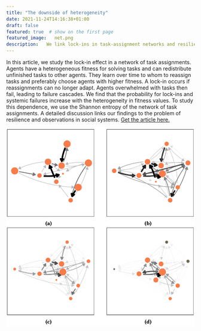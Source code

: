 ```yaml
---
title: "The downside of heterogeneity"
date: 2021-11-24T14:16:38+01:00
draft: false
featured: true  # show on the first page
featured_image:   net.png
description:   We link lock-ins in task-assignment networks and resilience in social systems.
---
```


In this article, we study the lock-in effect in a network of task assignments.
Agents have a heterogeneous fitness for solving tasks and can redistribute unfinished tasks to other agents.
They learn over time to whom to reassign tasks and preferably choose agents with higher fitness.
A lock-in occurs if reassignments can no longer adapt. Agents overwhelmed with tasks then fail, leading to failure cascades.
We find that the probability for lock-ins and systemic failures increase with the heterogeneity in fitness values.
To study this dependence, we use the Shannon entropy of the network of task assignments.
A detailed discussion links our findings to the problem of resilience and observations in social systems.
[Get the article here.](https://www.mdpi.com/1099-4300/23/12/1677)

![Network Evolution](net_evolution.png "Evolution")